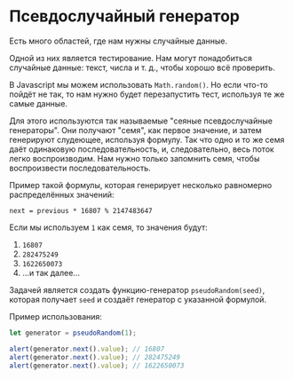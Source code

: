 
# Псевдослучайный генератор

Есть много областей, где нам нужны случайные данные.

Одной из них является тестирование. Нам могут понадобиться случайные данные: текст, числа и т. д., чтобы хорошо всё проверить.

В Javascript мы можем использовать `Math.random()`. Но если что-то пойдёт не так, то нам нужно будет перезапустить тест, используя те же самые данные.

Для этого используются так называемые "сеяные псевдослучайные генераторы". Они получают "семя", как первое значение, и затем генерируют слудеющее, используя формулу. Так что одно и то же семя даёт одинаковую последовательность, и, следовательно, весь поток легко воспроизводим. Нам нужно только запомнить семя, чтобы воспроизвести последовательность.

Пример такой формулы, которая генерирует несколько равномерно распределённых значений:

```
next = previous * 16807 % 2147483647
```

Если мы используем `1` как семя, то значения будут:
1. `16807`
2. `282475249`
3. `1622650073`
4. ...и так далее...

Задачей является создать функцию-генератор `pseudoRandom(seed)`, которая получает `seed` и создаёт генератор с указанной формулой.

Пример использования:

```js
let generator = pseudoRandom(1);

alert(generator.next().value); // 16807
alert(generator.next().value); // 282475249
alert(generator.next().value); // 1622650073
```
